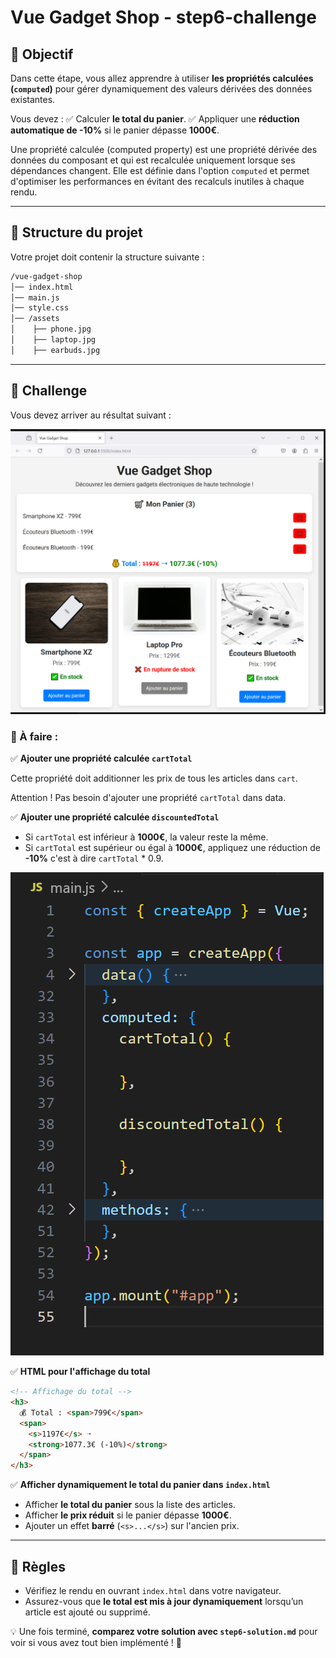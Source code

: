 # Vue Gadget Shop - step6-challenge

## 🎯 Objectif

Dans cette étape, vous allez apprendre à utiliser **les propriétés calculées (`computed`)** pour gérer dynamiquement des valeurs dérivées des données existantes.

Vous devez :
✅ Calculer **le total du panier**.
✅ Appliquer une **réduction automatique de -10%** si le panier dépasse **1000€**.

Une propriété calculée (computed property) est une propriété dérivée des données du composant et qui est recalculée uniquement lorsque ses dépendances changent. Elle est définie dans l'option `computed` et permet d'optimiser les performances en évitant des recalculs inutiles à chaque rendu.

---

## 📂 Structure du projet

Votre projet doit contenir la structure suivante :

```bash
/vue-gadget-shop
│── index.html
│── main.js
│── style.css
│── /assets
│    ├── phone.jpg
│    ├── laptop.jpg
│    ├── earbuds.jpg
```

---

## 🚀 Challenge

Vous devez arriver au résultat suivant :

![Challenge](images/step6-challenge.png)

### 🎯 À faire :

✅ **Ajouter une propriété calculée `cartTotal`**

Cette propriété doit additionner les prix de tous les articles dans `cart`.

Attention ! Pas besoin d'ajouter une propriété `cartTotal` dans data.

✅ **Ajouter une propriété calculée `discountedTotal`**

- Si `cartTotal` est inférieur à **1000€**, la valeur reste la même.
- Si `cartTotal` est supérieur ou égal à **1000€**, appliquez une réduction de **-10%** c'est à dire `cartTotal` \* 0.9.

![Computed](images/step6-computed.png)

✅ **HTML pour l'affichage du total**

```html
<!-- Affichage du total -->
<h3>
  💰 Total : <span>799€</span>
  <span>
    <s>1197€</s> ➝
    <strong>1077.3€ (-10%)</strong>
  </span>
</h3>
```

✅ **Afficher dynamiquement le total du panier dans `index.html`**

- Afficher **le total du panier** sous la liste des articles.
- Afficher **le prix réduit** si le panier dépasse **1000€**.
- Ajouter un effet **barré** (`<s>...</s>`) sur l'ancien prix.

---

## 📌 Règles

- Vérifiez le rendu en ouvrant `index.html` dans votre navigateur.
- Assurez-vous que **le total est mis à jour dynamiquement** lorsqu’un article est ajouté ou supprimé.

💡 Une fois terminé, **comparez votre solution avec `step6-solution.md`** pour voir si vous avez tout bien implémenté ! 🚀
